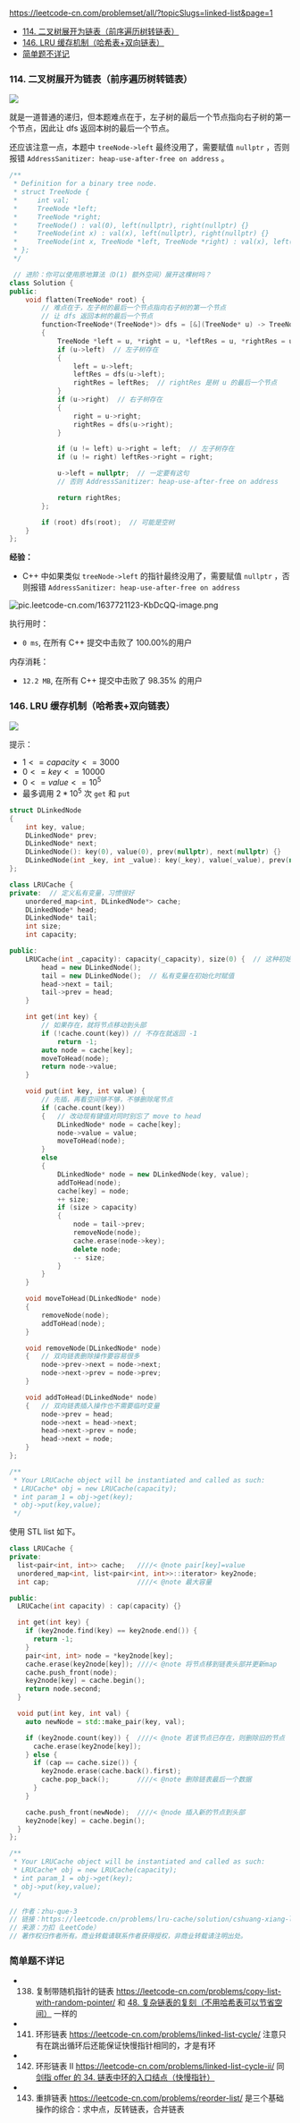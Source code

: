 https://leetcode-cn.com/problemset/all/?topicSlugs=linked-list&page=1


<!-- @import "[TOC]" {cmd="toc" depthFrom=1 depthTo=6 orderedList=false} -->

<!-- code_chunk_output -->

- [114. 二叉树展开为链表（前序遍历树转链表）](#114-二叉树展开为链表前序遍历树转链表)
- [146. LRU 缓存机制（哈希表+双向链表）](#146-lru-缓存机制哈希表双向链表)
- [简单题不详记](#简单题不详记)

<!-- /code_chunk_output -->

### 114. 二叉树展开为链表（前序遍历树转链表）

![](./images/2021112401.png)

就是一道普通的递归，但本题难点在于，左子树的最后一个节点指向右子树的第一个节点，因此让 dfs 返回本树的最后一个节点。

还应该注意一点，本题中 `treeNode->left` 最终没用了，需要赋值 `nullptr` ，否则报错 `AddressSanitizer: heap-use-after-free on address` 。

```cpp
/**
 * Definition for a binary tree node.
 * struct TreeNode {
 *     int val;
 *     TreeNode *left;
 *     TreeNode *right;
 *     TreeNode() : val(0), left(nullptr), right(nullptr) {}
 *     TreeNode(int x) : val(x), left(nullptr), right(nullptr) {}
 *     TreeNode(int x, TreeNode *left, TreeNode *right) : val(x), left(left), right(right) {}
 * };
 */

 // 进阶：你可以使用原地算法（O(1) 额外空间）展开这棵树吗？
class Solution {
public:
    void flatten(TreeNode* root) {
        // 难点在于，左子树的最后一个节点指向右子树的第一个节点
        // 让 dfs 返回本树的最后一个节点
        function<TreeNode*(TreeNode*)> dfs = [&](TreeNode* u) -> TreeNode*
        {
            TreeNode *left = u, *right = u, *leftRes = u, *rightRes = u;
            if (u->left)  // 左子树存在
            {
                left = u->left;
                leftRes = dfs(u->left);
                rightRes = leftRes;  // rightRes 是树 u 的最后一个节点
            }
            if (u->right)  // 右子树存在
            {
                right = u->right;
                rightRes = dfs(u->right);
            }

            if (u != left) u->right = left;  // 左子树存在
            if (u != right) leftRes->right = right;

            u->left = nullptr;  // 一定要有这句
            // 否则 AddressSanitizer: heap-use-after-free on address

            return rightRes;
        };

        if (root) dfs(root);  // 可能是空树
    }
};
```

**经验：**
- C++ 中如果类似 `treeNode->left` 的指针最终没用了，需要赋值 `nullptr` ，否则报错 `AddressSanitizer: heap-use-after-free on address`

![pic.leetcode-cn.com/1637721123-KbDcQQ-image.png](./images/1637721123-KbDcQQ-image.png)

执行用时：
- `0 ms`, 在所有 C++ 提交中击败了 $100.00\%$的用户

内存消耗：
- `12.2 MB`, 在所有 C++ 提交中击败了 $98.35\%$ 的用户

### 146. LRU 缓存机制（哈希表+双向链表）

![](./images/2021120701.png)

提示：
- $1 <= capacity <= 3000$
- $0 <= key <= 10000$
- $0 <= value <= 10^5$
- 最多调用 $2 * 10^5$ 次 `get` 和 `put`

```cpp
struct DLinkedNode
{
    int key, value;
    DLinkedNode* prev;
    DLinkedNode* next;
    DLinkedNode(): key(0), value(0), prev(nullptr), next(nullptr) {}
    DLinkedNode(int _key, int _value): key(_key), value(_value), prev(nullptr), next(nullptr) {}
};

class LRUCache {
private:  // 定义私有变量，习惯很好
    unordered_map<int, DLinkedNode*> cache;
    DLinkedNode* head;
    DLinkedNode* tail;
    int size;
    int capacity;

public:
    LRUCache(int _capacity): capacity(_capacity), size(0) {  // 这种初始化方式要学会
        head = new DLinkedNode();
        tail = new DLinkedNode();  // 私有变量在初始化时赋值
        head->next = tail;
        tail->prev = head;
    }

    int get(int key) {
        // 如果存在，就将节点移动到头部
        if (!cache.count(key)) // 不存在就返回 -1
            return -1;
        auto node = cache[key];
        moveToHead(node);
        return node->value;
    }

    void put(int key, int value) {
        // 先插，再看空间够不够，不够删除尾节点
        if (cache.count(key))
        {   // 改动现有键值对同时别忘了 move to head
            DLinkedNode* node = cache[key];
            node->value = value;
            moveToHead(node);
        }
        else
        {
            DLinkedNode* node = new DLinkedNode(key, value);
            addToHead(node);
            cache[key] = node;
            ++ size;
            if (size > capacity)
            {
                node = tail->prev;
                removeNode(node);
                cache.erase(node->key);
                delete node;
                -- size;
            }
        }
    }

    void moveToHead(DLinkedNode* node)
    {
        removeNode(node);
        addToHead(node);
    }

    void removeNode(DLinkedNode* node)
    {   // 双向链表删除操作要容易很多
        node->prev->next = node->next;
        node->next->prev = node->prev;
    }

    void addToHead(DLinkedNode* node)
    {   // 双向链表插入操作也不需要临时变量
        node->prev = head;
        node->next = head->next;
        head->next->prev = node;
        head->next = node;
    }
};

/**
 * Your LRUCache object will be instantiated and called as such:
 * LRUCache* obj = new LRUCache(capacity);
 * int param_1 = obj->get(key);
 * obj->put(key,value);
 */
```

使用 STL list 如下。

```cpp
class LRUCache {
private:
  list<pair<int, int>> cache;   ////< @note pair[key]=value
  unordered_map<int, list<pair<int, int>>::iterator> key2node;
  int cap;                      ////< @note 最大容量

public:
  LRUCache(int capacity) : cap(capacity) {}

  int get(int key) {
    if (key2node.find(key) == key2node.end()) {
      return -1;
    }
    pair<int, int> node = *key2node[key];
    cache.erase(key2node[key]); ////< @note 将节点移到链表头部并更新map
    cache.push_front(node);
    key2node[key] = cache.begin();
    return node.second;
  }

  void put(int key, int val) {
    auto newNode = std::make_pair(key, val);

    if (key2node.count(key)) {  ////< @note 若该节点已存在，则删除旧的节点
      cache.erase(key2node[key]);
    } else {
      if (cap == cache.size()) {
        key2node.erase(cache.back().first);
        cache.pop_back();       ////< @note 删除链表最后一个数据
      }
    }

    cache.push_front(newNode);  ////< @node 插入新的节点到头部
    key2node[key] = cache.begin();
  }
};

/**
 * Your LRUCache object will be instantiated and called as such:
 * LRUCache* obj = new LRUCache(capacity);
 * int param_1 = obj->get(key);
 * obj->put(key,value);
 */

// 作者：zhu-que-3
// 链接：https://leetcode.cn/problems/lru-cache/solution/cshuang-xiang-lian-biao-he-ha-xi-biao-by-l476/
// 来源：力扣（LeetCode）
// 著作权归作者所有。商业转载请联系作者获得授权，非商业转载请注明出处。
```

### 简单题不详记
- 138. 复制带随机指针的链表 https://leetcode-cn.com/problems/copy-list-with-random-pointer/ 和 [48. 复杂链表的复刻（不用哈希表可以节省空间）](../../acwings/offers/drafts/20211115.md#48-复杂链表的复刻不用哈希表可以节省空间) 一样的
- 141. 环形链表 https://leetcode-cn.com/problems/linked-list-cycle/ 注意只有在跳出循环后还能保证快慢指针相同的，才是有环
- 142. 环形链表 II https://leetcode-cn.com/problems/linked-list-cycle-ii/ 同 [剑指 offer 的 34. 链表中环的入口结点（快慢指针）](../../acwings/offers/drafts/20211114.md#34-链表中环的入口结点快慢指针)
- 143. 重排链表 https://leetcode-cn.com/problems/reorder-list/ 是三个基础操作的综合：求中点，反转链表，合并链表
